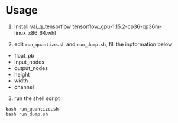 # Usage
1. install vai_q_tensorflow tensorflow_gpu-1.15.2-cp36-cp36m-linux_x86_64.whl

2. edit `run_quantize.sh` and `run_dump.sh`, fill the inpformation below
  - float_pb
  - input_nodes
  - output_nodes
  - height
  - width
  - channel

3. run the shell script
```
bash run_quantize.sh
bash run_dump.sh
```
